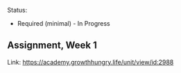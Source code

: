 Status: 
- Required (minimal) - In Progress

Assignment, Week 1
----------------------------------------
Link: https://academy.growthhungry.life/unit/view/id:2988